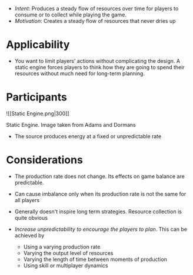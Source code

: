 * *Intent*: Produces a steady flow of resources over time for players to consume or to collect while playing the game.
* *Motivation*: Creates a steady flow of resources that never dries up 
# Applicability
* You want to limit players’ actions without complicating the design. A static engine forces players to think how they are going to spend their resources without much need for long-term planning.

# Participants 

![[Static Engine.png|300]]
<figcaption> Static Engine. Image taken from Adams and Dormans </figcaption>

* The source produces energy at a fixed or unpredictable rate 
# Considerations
* The production rate does not change. Its effects on game balance are predictable. 
* Can cause imbalance only when its production rate is not the same for all players 
* Generally doesn't inspire long term strategies. Resource collection is quite obvious 

* *Increase unpredictability to encourage the players to plan*. This can be achieved by 
	* Using a varying production rate 
	* Varying the output level of resources 
	* Varying the length of time between moments of production 
	* Using skill or multiplayer dynamics 